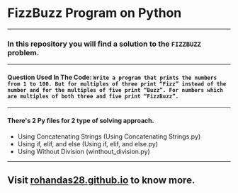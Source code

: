 # FizzBuzz Program on Python
---
### In this repository you will find a solution to the ```FIZZBUZZ``` problem.
---
#### Question Used In The Code: ```Write a program that prints the numbers from 1 to 100. But for multiples of three print “Fizz” instead of the number and for the multiples of five print “Buzz”. For numbers which are multiples of both three and five print “FizzBuzz”.```
---
#### There's 2 Py files for 2 type of solving approach. 
* Using Concatenating Strings (Using Concatenating Strings.py)
* Using if, elif, and else (Using if, elif, and else.py)
* Using Without Division (winthout_division.py)
---
## Visit <a href="https://rohandas28.github.io" target="_blank">rohandas28.github.io</a> to know more.
